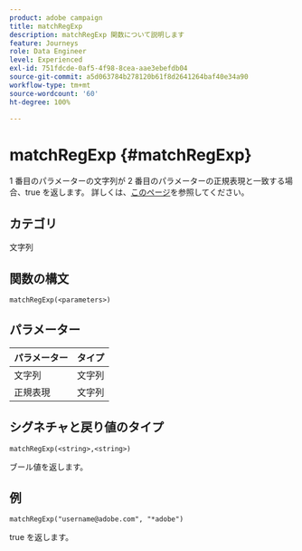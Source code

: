 ```yaml
---
product: adobe campaign
title: matchRegExp
description: matchRegExp 関数について説明します
feature: Journeys
role: Data Engineer
level: Experienced
exl-id: 751fdcde-0af5-4f98-8cea-aae3ebefdb04
source-git-commit: a5d063784b278120b61f8d2641264baf40e34a90
workflow-type: tm+mt
source-wordcount: '60'
ht-degree: 100%

---
```


# matchRegExp {#matchRegExp}

1 番目のパラメーターの文字列が 2 番目のパラメーターの正規表現と一致する場合、true を返します。 詳しくは、[このページ](https://docs.oracle.com/javase/7/docs/api/java/util/regex/Pattern.html)を参照してください。

## カテゴリ

文字列

## 関数の構文

`matchRegExp(<parameters>)`

## パラメーター

| パラメーター | タイプ |
|--- |--- |
| 文字列 | 文字列 |
| 正規表現 | 文字列 |

## シグネチャと戻り値のタイプ

`matchRegExp(<string>,<string>)`

ブール値を返します。

## 例

`matchRegExp("username@adobe.com", "*adobe")`

true を返します。
